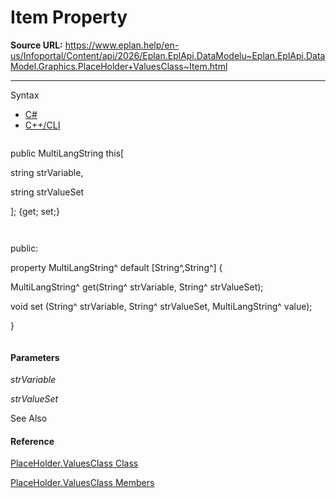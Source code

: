 # Item Property

**Source URL:** https://www.eplan.help/en-us/Infoportal/Content/api/2026/Eplan.EplApi.DataModelu~Eplan.EplApi.DataModel.Graphics.PlaceHolder+ValuesClass~Item.html

---

Syntax

- [C#](#i-syntax-CS)
- [C++/CLI](#i-syntax-CPP2005)

```
```
public MultiLangString this[ 
   string strVariable,
   string strValueSet
]; {get; set;}
```
```

```
```
public:
property MultiLangString^ default [String^,String^] {
   MultiLangString^ get(String^ strVariable, String^ strValueSet);
   void set (String^ strVariable, String^ strValueSet, MultiLangString^ value);
}
```
```

#### Parameters

*strVariable*


*strValueSet*



See Also

#### Reference

[PlaceHolder.ValuesClass Class](Eplan.EplApi.DataModelu~Eplan.EplApi.DataModel.Graphics.PlaceHolder+ValuesClass.html)
  
[PlaceHolder.ValuesClass Members](Eplan.EplApi.DataModelu~Eplan.EplApi.DataModel.Graphics.PlaceHolder+ValuesClass_members.html)